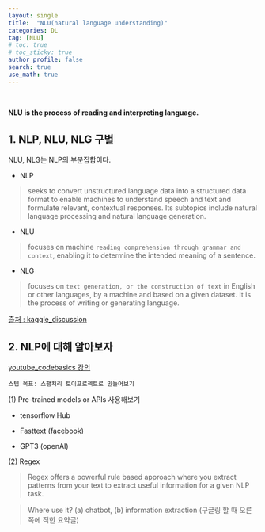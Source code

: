 ```yaml
---
layout: single  
title:  "NLU(natural language understanding)"
categories: DL
tag: [NLU]
# toc: true
# toc_sticky: true
author_profile: false
search: true
use_math: true
---
```

<br/>

**NLU is the process of reading and interpreting language.**

## 1. NLP, NLU, NLG 구별

NLU, NLG는 NLP의 부분집합이다.

- NLP 
 >seeks to convert unstructured language data into a structured data format to enable machines to understand speech and text and formulate relevant, contextual responses. Its subtopics include natural language processing and natural language generation.

- NLU
>focuses on machine `reading comprehension through grammar and context`, enabling it to determine the intended meaning of a sentence.

- NLG
>focuses on `text generation, or the construction of text` in English or other languages, by a machine and based on a given dataset. It is the process of writing or generating language.

[출처 : kaggle_discussion](https://www.kaggle.com/discussions/questions-and-answers/231333)


## 2. NLP에 대해 알아보자
[youtube_codebasics 강의](https://www.youtube.com/watch?v=R-AG4-qZs1A&list=PLeo1K3hjS3uuvuAXhYjV2lMEShq2UYSwX&index=1)

```스텝 목표: 스팸처리 토이프로젝트로 만들어보기```

(1) Pre-trained models or APIs 사용해보기

- tensorflow Hub

- Fasttext (facebook)

- GPT3 (openAI)

(2) Regex

>Regex offers a powerful rule based approach where you extract patterns from your text to extract useful information for a given NLP task. 

>Where use it?  (a) chatbot, (b) information extraction (구글링 할 때 오른쪽에 적힌 요약글)